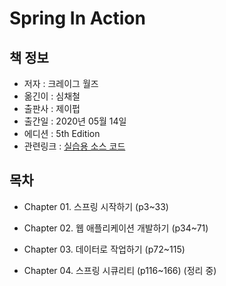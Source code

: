 # Spring In Action

## 책 정보

- 저자 : 크레이그 월즈
- 옮긴이 : 심채철
- 출판사 : 제이펍
- 출간일 : 2020년 05월 14일
- 에디션 : 5th Edition
- 관련링크 :  [실습용 소스 코드](https://github.com/Jpub/SpringInAction5)

## 목차

- Chapter 01. 스프링 시작하기 (p3~33)

- Chapter 02. 웹 애플리케이션 개발하기 (p34~71)

- Chapter 03. 데이터로 작업하기 (p72~115)

- Chapter 04. 스프링 시큐리티 (p116~166) (정리 중)

